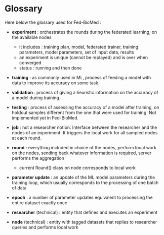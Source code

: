# Glossary

Here below the glossary used for Fed-BioMed :


* **experiment** : orchestrates the rounds during the federated learning, on the available nodes
    -	it includes : training plan, model, federated trainer, training parameters, model parameters, set of input data, results
    -	an experiment is unique (cannot be replayed) and is over when converged
    -	status : running and then done


* **training** : as commonly used in ML, process of feeding a model with data to improve its accuracy on some task.
* **validation** : process of giving a heuristic information on the accuracy of a model during training.
* **testing** : process of assessing the accuracy of a model after training, on holdout samples different from the one that were used for training. Not implemented yet in Fed-BioMed.


* **job** : not a researcher notion. Interface between the researcher and the nodes of an experiment. It triggers the local work for all sampled nodes at each round.
* **round** : everything included in choice of the nodes, perform local work on the nodes, sending back whatever information is required, server performs the aggregation
    - current Round() class on node corresponds to local work
* **parameter update** : an update of the ML model parameters during the training loop, which usually corresponds to the processing of one batch of data
* **epoch** : a number of parameter updates equivalent to processing the entire dataset exactly once


* **researcher** (technical) : entity that defines and executes an experiment
* **node** (technical) : entity with tagged datasets that replies to researcher queries and performs local work